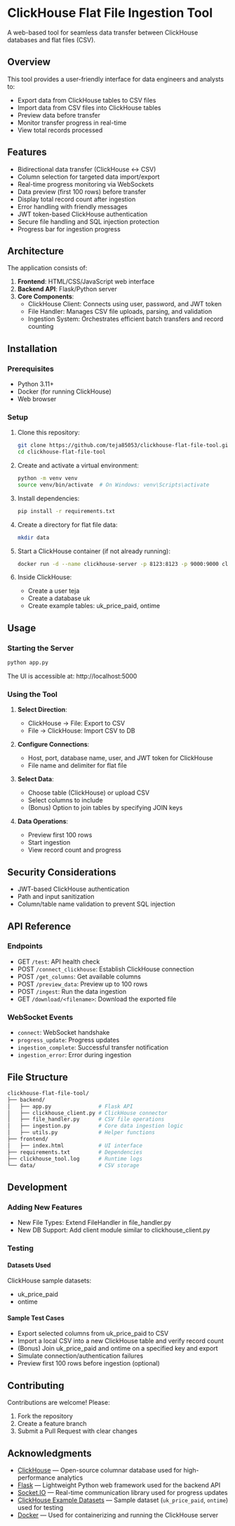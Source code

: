 # ClickHouse Flat File Ingestion Tool

A web-based tool for seamless data transfer between ClickHouse databases and flat files (CSV).

## Overview

This tool provides a user-friendly interface for data engineers and analysts to:

- Export data from ClickHouse tables to CSV files
- Import data from CSV files into ClickHouse tables
- Preview data before transfer
- Monitor transfer progress in real-time
- View total records processed

## Features

- Bidirectional data transfer (ClickHouse ↔ CSV)
- Column selection for targeted data import/export
- Real-time progress monitoring via WebSockets
- Data preview (first 100 rows) before transfer
- Display total record count after ingestion
- Error handling with friendly messages
- JWT token-based ClickHouse authentication
- Secure file handling and SQL injection protection
- Progress bar for ingestion progress

## Architecture

The application consists of:

1. **Frontend**: HTML/CSS/JavaScript web interface
2. **Backend API**: Flask/Python server
3. **Core Components**:
   - ClickHouse Client: Connects using user, password, and JWT token
   - File Handler: Manages CSV file uploads, parsing, and validation
   - Ingestion System: Orchestrates efficient batch transfers and record counting

## Installation

### Prerequisites

- Python 3.11+
- Docker (for running ClickHouse)
- Web browser

### Setup

1. Clone this repository:
   ```bash
   git clone https://github.com/teja85053/clickhouse-flat-file-tool.git
   cd clickhouse-flat-file-tool
   ```

2. Create and activate a virtual environment:
   ```bash
   python -m venv venv
   source venv/bin/activate  # On Windows: venv\Scripts\activate
   ```

3. Install dependencies:
   ```bash
   pip install -r requirements.txt
   ```

4. Create a directory for flat file data:
   ```bash
   mkdir data
   ```

5. Start a ClickHouse container (if not already running):
   ```bash
   docker run -d --name clickhouse-server -p 8123:8123 -p 9000:9000 clickhouse/clickhouse-server
   ```

6. Inside ClickHouse:
   - Create a user teja
   - Create a database uk
   - Create example tables: uk_price_paid, ontime

## Usage

### Starting the Server
```bash
python app.py
```

The UI is accessible at: http://localhost:5000

### Using the Tool

1. **Select Direction**:
   - ClickHouse → File: Export to CSV
   - File → ClickHouse: Import CSV to DB

2. **Configure Connections**:
   - Host, port, database name, user, and JWT token for ClickHouse
   - File name and delimiter for flat file

3. **Select Data**:
   - Choose table (ClickHouse) or upload CSV
   - Select columns to include
   - (Bonus) Option to join tables by specifying JOIN keys

4. **Data Operations**:
   - Preview first 100 rows
   - Start ingestion
   - View record count and progress

## Security Considerations

- JWT-based ClickHouse authentication
- Path and input sanitization
- Column/table name validation to prevent SQL injection

## API Reference

### Endpoints

- GET `/test`: API health check
- POST `/connect_clickhouse`: Establish ClickHouse connection
- POST `/get_columns`: Get available columns
- POST `/preview_data`: Preview up to 100 rows
- POST `/ingest`: Run the data ingestion
- GET `/download/<filename>`: Download the exported file

### WebSocket Events

- `connect`: WebSocket handshake
- `progress_update`: Progress updates
- `ingestion_complete`: Successful transfer notification
- `ingestion_error`: Error during ingestion

## File Structure

```bash
clickhouse-flat-file-tool/
├── backend/
│   ├── app.py               # Flask API
│   ├── clickhouse_client.py # ClickHouse connector
│   ├── file_handler.py      # CSV file operations
│   ├── ingestion.py         # Core data ingestion logic
│   ├── utils.py             # Helper functions
├── frontend/
│   ├── index.html           # UI interface
├── requirements.txt         # Dependencies
├── clickhouse_tool.log      # Runtime logs
└── data/                    # CSV storage
```

## Development

### Adding New Features

- New File Types: Extend FileHandler in file_handler.py
- New DB Support: Add client module similar to clickhouse_client.py

### Testing

#### Datasets Used

ClickHouse sample datasets:
- uk_price_paid
- ontime

#### Sample Test Cases

- Export selected columns from uk_price_paid to CSV
- Import a local CSV into a new ClickHouse table and verify record count
- (Bonus) Join uk_price_paid and ontime on a specified key and export
- Simulate connection/authentication failures
- Preview first 100 rows before ingestion (optional)

## Contributing

Contributions are welcome! Please:

1. Fork the repository
2. Create a feature branch
3. Submit a Pull Request with clear changes

## Acknowledgments


- [ClickHouse](https://clickhouse.tech/) — Open-source columnar database used for high-performance analytics
- [Flask](https://flask.palletsprojects.com/) — Lightweight Python web framework used for the backend API
- [Socket.IO](https://socket.io/) — Real-time communication library used for progress updates
- [ClickHouse Example Datasets](https://clickhouse.com/docs/en/getting-started/example-datasets) — Sample dataset (`uk_price_paid`, `ontime`) used for testing
- [Docker](https://www.docker.com/) — Used for containerizing and running the ClickHouse server
